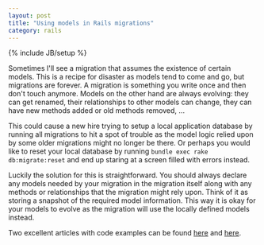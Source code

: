 ```yaml
---
layout: post
title: "Using models in Rails migrations"
category: rails
---
```

{% include JB/setup %}

Sometimes I'll see a migration that assumes the existence of certain models. This is a recipe for disaster as models tend to come and go, but migrations are forever. A migration is something you write once and then don't touch anymore. Models on the other hand are always evolving: they can get renamed, their relationships to other models can change, they can have new methods added or old methods removed, ...

This could cause a new hire trying to setup a local application database by running all migrations to hit a spot of trouble as the model logic relied upon by some older migrations might no longer be there. Or perhaps you would like to reset your local database by running `bundle exec rake db:migrate:reset` and end up staring at a screen filled with errors instead.

Luckily the solution for this is straightforward. You should always declare any models needed by your migration in the migration itself along with any methods or relationships that the migration might rely upon. Think of it as storing a snapshot of the required model information. This way it is okay for your models to evolve as the migration will use the locally defined models instead.

Two excellent articles with code examples can be found [here](http://complicated-simplicity.com/2010/05/using-models-in-rails-migrations) and [here](http://blog.makandra.com/2010/03/how-to-use-models-in-your-migrations-without-killing-kittens).
